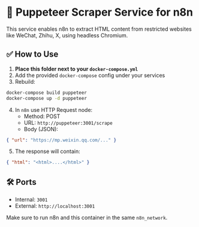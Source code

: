 
# 🧠 Puppeteer Scraper Service for n8n

This service enables n8n to extract HTML content from restricted websites like WeChat, Zhihu, X, using headless Chromium.

## ✅ How to Use

1. **Place this folder next to your `docker-compose.yml`**  
2. Add the provided `docker-compose` config under your services  
3. Rebuild:  
```bash
docker-compose build puppeteer
docker-compose up -d puppeteer
```

4. In `n8n` use HTTP Request node:
   - Method: POST
   - URL: `http://puppeteer:3001/scrape`
   - Body (JSON):
```json
{ "url": "https://mp.weixin.qq.com/..." }
```

5. The response will contain:
```json
{ "html": "<html>....</html>" }
```

## 🛠 Ports
- Internal: `3001`
- External: `http://localhost:3001`

Make sure to run n8n and this container in the same `n8n_network`.

